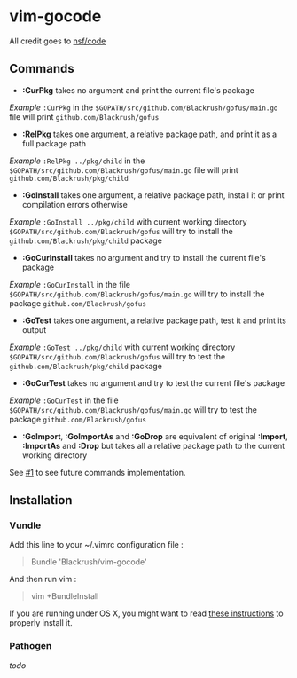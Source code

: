 vim-gocode
==========

All credit goes to [nsf/code](http://github.com/nsf/gocode)

## Commands

* **:CurPkg** takes no argument and print the current file's package

*Example* `:CurPkg` in the `$GOPATH/src/github.com/Blackrush/gofus/main.go` file will print `github.com/Blackrush/gofus`

* **:RelPkg** takes one argument, a relative package path, and print it as a full package path

*Example* `:RelPkg ../pkg/child` in the `$GOPATH/src/github.com/Blackrush/gofus/main.go` file will print `github.com/Blackrush/pkg/child`

* **:GoInstall** takes one argument, a relative package path, install it or print compilation errors otherwise

*Example* `:GoInstall ../pkg/child` with current working directory `$GOPATH/src/github.com/Blackrush/gofus`
will try to install the `github.com/Blackrush/pkg/child` package

* **:GoCurInstall** takes no argument and try to install the current file's package

*Example* `:GoCurInstall` in the file `$GOPATH/src/github.com/Blackrush/gofus/main.go` will try to install the
package `github.com/Blackrush/gofus`

* **:GoTest** takes one argument, a relative package path, test it and print its output

*Example* `:GoTest ../pkg/child` with current working directory `$GOPATH/src/github.com/Blackrush/gofus`
will try to test the `github.com/Blackrush/pkg/child` package

* **:GoCurTest** takes no argument and try to test the current file's package

*Example* `:GoCurTest` in the file `$GOPATH/src/github.com/Blackrush/gofus/main.go` will try to test the
package `github.com/Blackrush/gofus`

* **:GoImport**, **:GoImportAs** and **:GoDrop** are equivalent of original **:Import**, **:ImportAs** and **:Drop**
but takes all a relative package path to the current working directory

See [#1](https://github.com/Blackrush/vim-gocode/issues/1) to see future commands implementation.

## Installation

### Vundle

Add this line to your ~/.vimrc configuration file :

> Bundle 'Blackrush/vim-gocode'

And then run vim :

> vim +BundleInstall

If you are running under OS X, you might want to read [these instructions](https://github.com/Blackrush/vim-gocode/wiki/Installation-on-OS-X) to properly install it.

### Pathogen

*todo*
